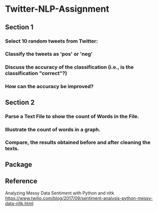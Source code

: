 # Twitter-NLP-Assignment

## Section 1
### Select 10 random tweets from Twitter:
### Classify the tweets as 'pos' or 'neg’
### Discuss the accuracy of the classification (i.e., is the classification "correct"?)
### How can the accuracy be improved?


## Section 2
### Parse a Text File to show the count of Words in the File.
### Illustrate the count of words in a graph. 
### Compare, the results obtained before and after cleaning the texts.

## Package

## Reference  
Analyzing Messy Data Sentiment with Python and nltk  
https://www.twilio.com/blog/2017/09/sentiment-analysis-python-messy-data-nltk.html
